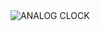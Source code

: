 <img src="https://github.com/ErdincOzdemirr/JS---TO-DO-ANALOG-CLOCK-DIGITAL-DATE/assets/127399545/e29fa8f2-f90f-4f13-979c-c6569076f27b" alt="ANALOG CLOCK">
